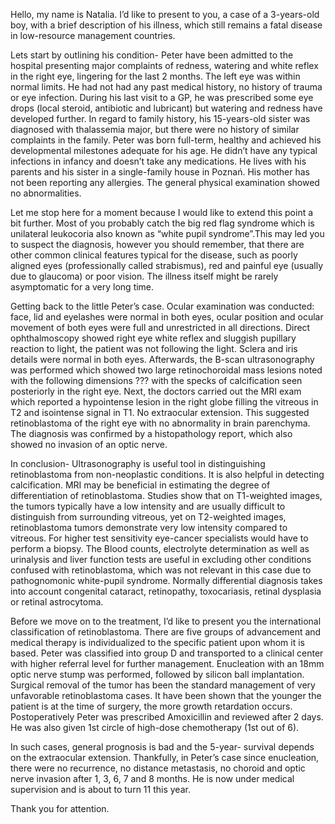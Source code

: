 ﻿Hello, my name is Natalia. I’d like to present to you, a case of a 3-years-old boy, with a brief description of his illness, which still remains a fatal disease in low-resource management countries.

Lets start by outlining his condition- Peter have been admitted to the hospital presenting major complaints of redness, watering and white reflex in the right eye, lingering for the last 2 months. The left eye was within normal limits. He had not had any past medical history, no history of trauma or eye infection. During his last visit to a GP, he was prescribed some eye drops (local steroid, antibiotic and lubricant) but watering and redness have developed further. In regard to family history, his 15-years-old sister was diagnosed with thalassemia major, but there were no history of similar complaints in the family. Peter was born full-term, healthy and achieved his developmental milestones adequate for his age. He didn’t have any typical infections in infancy and doesn’t take any medications. He lives with his parents and his sister in a single-family house in Poznań. His mother has not been reporting any allergies. The general physical examination showed no abnormalities.

Let me stop here for a moment because I would like to extend this point a bit further. Most of you probably catch the big red flag syndrome which is unilateral leukocoria also known as “white pupil syndrome”.This may led you to suspect the diagnosis, however you should remember, that there are other common clinical features typical for the disease, such as poorly aligned eyes (professionally called strabismus), red and painful eye (usually due to glaucoma) or poor vision. The illness itself might be rarely asymptomatic for a very long time.

Getting back to the little Peter’s case. Ocular examination was conducted: face, lid and eyelashes were normal in both eyes, ocular position and ocular movement of both eyes were full and unrestricted in all directions. Direct ophthalmoscopy showed right eye white reflex and sluggish pupillary reaction to light, the patient was not following the light. Sclera and iris details were normal in both eyes. Afterwards, the B-scan ultrasonography was performed which showed two large retinochoroidal mass lesions noted with the following dimensions ??? with the specks of calcification seen posteriorly in the right eye. Next, the doctors carried out the MRI exam which reported a hypointense lesion in the right globe filling the vitreous in T2 and isointense signal in T1. No extraocular extension. This suggested retinoblastoma of the right eye with no abnormality in brain parenchyma. The diagnosis was confirmed by a histopathology report, which also showed no invasion of an optic nerve.

In conclusion- Ultrasonography is useful tool in distinguishing retinoblastoma from non-neoplastic conditions. It is also helpful in detecting calcification. MRI may be beneficial in estimating the degree of differentiation of retinoblastoma. Studies show that on T1-weighted images, the tumors typically have a low intensity and are usually difficult to distinguish from surrounding vitreous, yet on T2-weighted images, retinoblastoma tumors demonstrate very low intensity compared to vitreous. For higher test sensitivity eye-cancer specialists would have to perform a biopsy. The Blood counts, electrolyte determination as well as urinalysis and liver function tests are useful in excluding other conditions confused with retinoblastoma, which was not relevant in this case due to pathognomonic white-pupil syndrome. Normally differential diagnosis takes into account congenital cataract, retinopathy, toxocariasis, retinal dysplasia or retinal astrocytoma.

Before we move on to the treatment, I’d like to present you the international classification of retinoblastoma. There are five groups of advancement and medical therapy is individualized to the specific patient upon whom it is based. Peter was classified into group D and transported to a clinical center with higher referral level for further management. Enucleation with an 18mm optic nerve stump was performed, followed by silicon ball implantation. Surgical removal of the tumor has been the standard management of very unfavorable retinoblastoma cases. It have been shown that the younger the patient is at the time of surgery, the more growth retardation occurs. Postoperatively Peter was prescribed Amoxicillin and reviewed after 2 days. He was also given 1st circle of high-dose chemotherapy (1st out of 6).

In such cases, general prognosis is bad and the 5-year- survival depends on the extraocular extension. Thankfully, in Peter’s case since enucleation, there were no recurrence, no distance metastasis, no choroid and optic nerve invasion after 1, 3, 6, 7 and 8 months. He is now under medical supervision and is about to turn 11 this year.

Thank you for attention.










